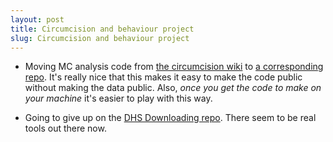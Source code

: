 ```yaml
---
layout: post
title: Circumcision and behaviour project
slug: Circumcision and behaviour project
---
```


* Moving MC analysis code from [the circumcision wiki](http://lalashan.mcmaster.ca/theobio/circumcision/index.php/MC_risk_Africa) to [a corresponding repo](https://github.com/dushoff/Circumcision_and_behaviour). It's really nice that this makes it easy to make the code public without making the data public. Also, _once you get the code to make on your machine_ it's easier to play with this way.

* Going to give up on the [DHS Downloading repo](https://github.com/mac-theobio/DHS_downloads). There seem to be real tools out there now.


